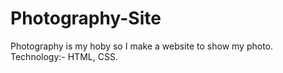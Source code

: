 # Photography-Site
Photography is my hoby so I make a website to show my photo.
Technology:- HTML, CSS.
